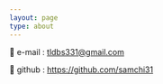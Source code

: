 ```yaml
---
layout: page
type: about
---
```


👾 e-mail : tldbs331@gmail.com

🐳 github : https://github.com/samchi31
